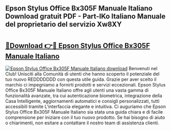 ## Epson Stylus Office Bx305F Manuale Italiano Download gratuit PDF - Part-IKo Italiano Manuale del proprietario del servizio Xw8XY

# <h2><a href="http://dfdi9gi.blite.top/?on=Epson+Stylus+Office+Bx305F+Manuale+Italiano">🔗Download 👉🔴 Epson Stylus Office Bx305F Manuale Italiano</a></h2>

[![Epson Stylus Office Bx305F Manuale Italiano download](https://i.imgur.com/lujVjoI.png)](http://dfdi9gi.blite.top/?on=Epson+Stylus+Office+Bx305F+Manuale+Italiano)
Benvenuti nel Club! Unisciti alla Comunità di utenti che hanno scoperto il potenziale del tuo nuovo REDDDDDDD con questa utile guida. Grazie per aver scelto il marchio ci impegniamo a fornirti prodotti e servizi eccezionali. Epson Stylus Office Bx305F Manuale Italiano offre agli utenti una vasta gamma di funzionalità avanzate, tra cui autenticazione biometrica, integrazione della Casa Intelligente, aggiornamenti automatici e consigli personalizzati, tutti accessibili tramite L'interfaccia elegante e intuitiva. Ci auguriamo che Epson Stylus Office Bx305F Manuale Italiano sia stata una guida chiara e di facile comprensione per iniziare con il tuo nuovo prodotto. Se hai bisogno di aiuto o chiarimenti, non esitare a contattare il nostro team di assistenza clienti.
